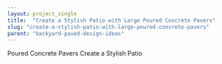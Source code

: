 ```yaml
---
layout: project_single
title:  "Create a Stylish Patio with Large Poured Concrete Pavers"
slug: "create-a-stylish-patio-with-large-poured-concrete-pavers"
parent: "backyard-paved-design-ideas"
---
```

Poured Concrete Pavers Create a Stylish Patio
